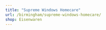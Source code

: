 ```yaml
---
title: "Supreme Windows Homecare"
url: /birmingham/supreme-windows-homecare/
shop: Eisenwaren
---
```

